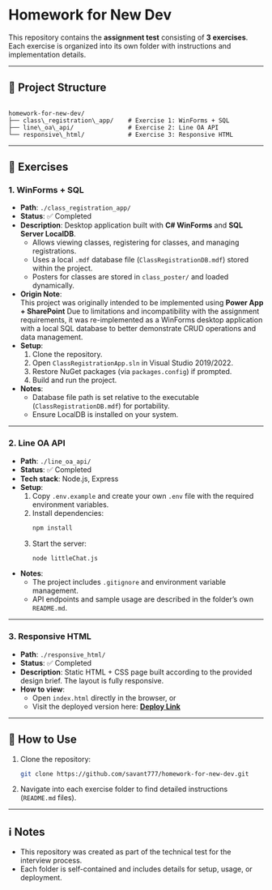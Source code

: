 # Homework for New Dev

This repository contains the **assignment test** consisting of **3 exercises**.  
Each exercise is organized into its own folder with instructions and implementation details.  

---

## 📂 Project Structure

```

homework-for-new-dev/
├── class\_registration\_app/    # Exercise 1: WinForms + SQL
├── line\_oa\_api/               # Exercise 2: Line OA API
└── responsive\_html/            # Exercise 3: Responsive HTML

````

---

## 📝 Exercises

### 1. WinForms + SQL
- **Path**: `./class_registration_app/`
- **Status**: ✅ Completed
- **Description**: Desktop application built with **C# WinForms** and **SQL Server LocalDB**.  
  - Allows viewing classes, registering for classes, and managing registrations.  
  - Uses a local `.mdf` database file (`ClassRegistrationDB.mdf`) stored within the project.  
  - Posters for classes are stored in `class_poster/` and loaded dynamically.
- **Origin Note**:  
  This project was originally intended to be implemented using **Power App + SharePoint**
  Due to limitations and incompatibility with the assignment requirements, it was re-implemented as a WinForms desktop application with a local SQL database to better demonstrate CRUD operations and data management.
- **Setup**:
  1. Clone the repository.  
  2. Open `ClassRegistrationApp.sln` in Visual Studio 2019/2022.  
  3. Restore NuGet packages (via `packages.config`) if prompted.  
  4. Build and run the project.  
- **Notes**:
  - Database file path is set relative to the executable (`ClassRegistrationDB.mdf`) for portability.  
  - Ensure LocalDB is installed on your system.

---

### 2. Line OA API
- **Path**: `./line_oa_api/`
- **Status**: ✅ Completed
- **Tech stack**: Node.js, Express  
- **Setup**:
  1. Copy `.env.example` and create your own `.env` file with the required environment variables.
  2. Install dependencies:  
     ```bash
     npm install
     ```
  3. Start the server:  
     ```bash
     node littleChat.js
     ```
- **Notes**:
  - The project includes `.gitignore` and environment variable management.  
  - API endpoints and sample usage are described in the folder’s own `README.md`.

---

### 3. Responsive HTML
- **Path**: `./responsive_html/`
- **Status**: ✅ Completed
- **Description**: Static HTML + CSS page built according to the provided design brief. The layout is fully responsive.  
- **How to view**:
  - Open `index.html` directly in the browser, or  
  - Visit the deployed version here: [**Deploy Link**](https://savant777.github.io/homework-for-new-dev/responsive_html/)

---

## 🚀 How to Use
1. Clone the repository:  
   ```bash
   git clone https://github.com/savant777/homework-for-new-dev.git
   ```

2. Navigate into each exercise folder to find detailed instructions (`README.md` files).

---

## ℹ️ Notes

* This repository was created as part of the technical test for the interview process.
* Each folder is self-contained and includes details for setup, usage, or deployment.
